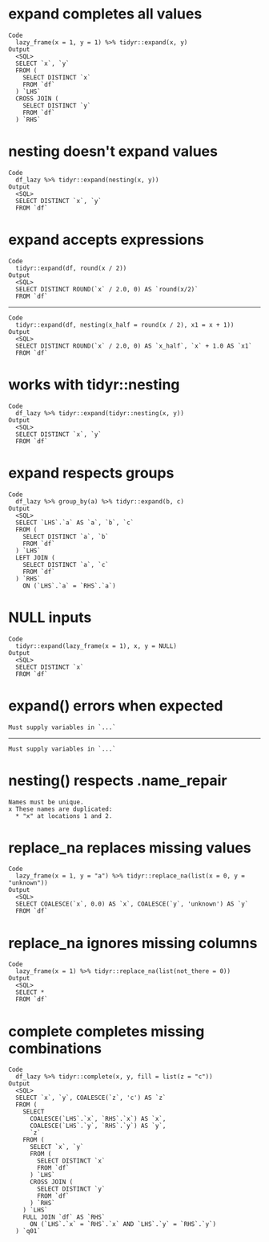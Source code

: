 # expand completes all values

    Code
      lazy_frame(x = 1, y = 1) %>% tidyr::expand(x, y)
    Output
      <SQL>
      SELECT `x`, `y`
      FROM (
        SELECT DISTINCT `x`
        FROM `df`
      ) `LHS`
      CROSS JOIN (
        SELECT DISTINCT `y`
        FROM `df`
      ) `RHS`

# nesting doesn't expand values

    Code
      df_lazy %>% tidyr::expand(nesting(x, y))
    Output
      <SQL>
      SELECT DISTINCT `x`, `y`
      FROM `df`

# expand accepts expressions

    Code
      tidyr::expand(df, round(x / 2))
    Output
      <SQL>
      SELECT DISTINCT ROUND(`x` / 2.0, 0) AS `round(x/2)`
      FROM `df`

---

    Code
      tidyr::expand(df, nesting(x_half = round(x / 2), x1 = x + 1))
    Output
      <SQL>
      SELECT DISTINCT ROUND(`x` / 2.0, 0) AS `x_half`, `x` + 1.0 AS `x1`
      FROM `df`

# works with tidyr::nesting

    Code
      df_lazy %>% tidyr::expand(tidyr::nesting(x, y))
    Output
      <SQL>
      SELECT DISTINCT `x`, `y`
      FROM `df`

# expand respects groups

    Code
      df_lazy %>% group_by(a) %>% tidyr::expand(b, c)
    Output
      <SQL>
      SELECT `LHS`.`a` AS `a`, `b`, `c`
      FROM (
        SELECT DISTINCT `a`, `b`
        FROM `df`
      ) `LHS`
      LEFT JOIN (
        SELECT DISTINCT `a`, `c`
        FROM `df`
      ) `RHS`
        ON (`LHS`.`a` = `RHS`.`a`)

# NULL inputs

    Code
      tidyr::expand(lazy_frame(x = 1), x, y = NULL)
    Output
      <SQL>
      SELECT DISTINCT `x`
      FROM `df`

# expand() errors when expected

    Must supply variables in `...`

---

    Must supply variables in `...`

# nesting() respects .name_repair

    Names must be unique.
    x These names are duplicated:
      * "x" at locations 1 and 2.

# replace_na replaces missing values

    Code
      lazy_frame(x = 1, y = "a") %>% tidyr::replace_na(list(x = 0, y = "unknown"))
    Output
      <SQL>
      SELECT COALESCE(`x`, 0.0) AS `x`, COALESCE(`y`, 'unknown') AS `y`
      FROM `df`

# replace_na ignores missing columns

    Code
      lazy_frame(x = 1) %>% tidyr::replace_na(list(not_there = 0))
    Output
      <SQL>
      SELECT *
      FROM `df`

# complete completes missing combinations

    Code
      df_lazy %>% tidyr::complete(x, y, fill = list(z = "c"))
    Output
      <SQL>
      SELECT `x`, `y`, COALESCE(`z`, 'c') AS `z`
      FROM (
        SELECT
          COALESCE(`LHS`.`x`, `RHS`.`x`) AS `x`,
          COALESCE(`LHS`.`y`, `RHS`.`y`) AS `y`,
          `z`
        FROM (
          SELECT `x`, `y`
          FROM (
            SELECT DISTINCT `x`
            FROM `df`
          ) `LHS`
          CROSS JOIN (
            SELECT DISTINCT `y`
            FROM `df`
          ) `RHS`
        ) `LHS`
        FULL JOIN `df` AS `RHS`
          ON (`LHS`.`x` = `RHS`.`x` AND `LHS`.`y` = `RHS`.`y`)
      ) `q01`

